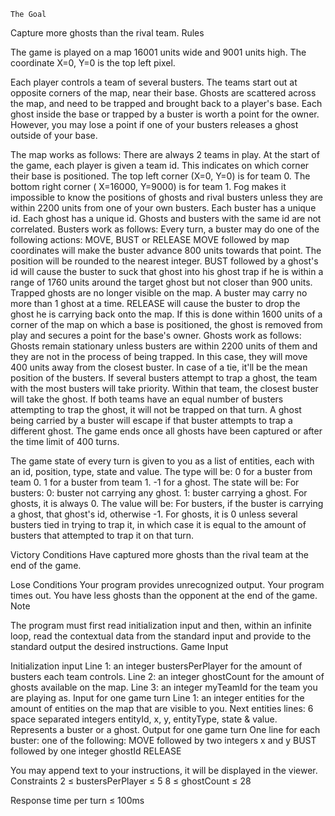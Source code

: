  	The Goal

Capture more ghosts than the rival team.
 	Rules


The game is played on a map 16001 units wide and 9001 units high. The coordinate X=0, Y=0 is the top left pixel.

Each player controls a team of several busters. The teams start out at opposite corners of the map, near their base. Ghosts are scattered across the map, and need to be trapped and brought back to a player's base. Each ghost inside the base or trapped by a buster is worth a point for the owner. However, you may lose a point if one of your busters releases a ghost outside of your base.

The map works as follows:
There are always 2 teams in play.
At the start of the game, each player is given a team id. This indicates on which corner their base is positioned. The top left corner (X=0, Y=0) is for team 0. The bottom right corner ( X=16000, Y=9000) is for team 1.
Fog makes it impossible to know the positions of ghosts and rival busters unless they are within 2200 units from one of your own busters.
Each buster has a unique id. Each ghost has a unique id. Ghosts and busters with the same id are not correlated.
Busters work as follows:
Every turn, a buster may do one of the following actions: MOVE, BUST or RELEASE
MOVE followed by map coordinates will make the buster advance 800 units towards that point. The position will be rounded to the nearest integer.
BUST followed by a ghost's id will cause the buster to suck that ghost into his ghost trap if he is within a range of 1760 units around the target ghost but not closer than 900 units. Trapped ghosts are no longer visible on the map.
A buster may carry no more than 1 ghost at a time.
RELEASE will cause the buster to drop the ghost he is carrying back onto the map. If this is done within 1600 units of a corner of the map on which a base is positioned, the ghost is removed from play and secures a point for the base's owner.
Ghosts work as follows:
Ghosts remain stationary unless busters are within 2200 units of them and they are not in the process of being trapped. In this case, they will move 400 units away from the closest buster. In case of a tie, it'll be the mean position of the busters.
If several busters attempt to trap a ghost, the team with the most busters will take priority. Within that team, the closest buster will take the ghost. If both teams have an equal number of busters attempting to trap the ghost, it will not be trapped on that turn.
A ghost being carried by a buster will escape if that buster attempts to trap a different ghost.
The game ends once all ghosts have been captured or after the time limit of 400 turns.

The game state of every turn is given to you as a list of entities, each with an id, position, type, state and value.
The type will be:
0 for a buster from team 0.
1 for a buster from team 1.
-1 for a ghost.
The state will be:
For busters:
0: buster not carrying any ghost.
1: buster carrying a ghost.
For ghosts, it is always 0.
The value will be:
For busters, if the buster is carrying a ghost, that ghost's id, otherwise -1.
For ghosts, it is 0 unless several busters tied in trying to trap it, in which case it is equal to the amount of busters that attempted to trap it on that turn.
 
Victory Conditions
Have captured more ghosts than the rival team at the end of the game.
 
Lose Conditions
Your program provides unrecognized output.
Your program times out.
You have less ghosts than the opponent at the end of the game.
 	Note

The program must first read initialization input and then, within an infinite loop, read the contextual data from the standard input and provide to the standard output the desired instructions.
 	Game Input

Initialization input
Line 1: an integer bustersPerPlayer for the amount of busters each team controls.
Line 2: an integer ghostCount for the amount of ghosts available on the map.
Line 3: an integer myTeamId for the team you are playing as.
Input for one game turn
Line 1: an integer entities for the amount of entities on the map that are visible to you.
Next entities lines: 6 space separated integers entityId, x, y, entityType, state & value. Represents a buster or a ghost.
Output for one game turn
One line for each buster: one of the following:
MOVE followed by two integers x and y
BUST followed by one integer ghostId
RELEASE

You may append text to your instructions, it will be displayed in the viewer.
Constraints
2 ≤ bustersPerPlayer ≤ 5
8 ≤ ghostCount ≤ 28

Response time per turn ≤ 100ms
